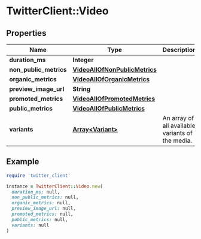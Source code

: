 # TwitterClient::Video

## Properties

| Name | Type | Description | Notes |
| ---- | ---- | ----------- | ----- |
| **duration_ms** | **Integer** |  | [optional] |
| **non_public_metrics** | [**VideoAllOfNonPublicMetrics**](VideoAllOfNonPublicMetrics.md) |  | [optional] |
| **organic_metrics** | [**VideoAllOfOrganicMetrics**](VideoAllOfOrganicMetrics.md) |  | [optional] |
| **preview_image_url** | **String** |  | [optional] |
| **promoted_metrics** | [**VideoAllOfPromotedMetrics**](VideoAllOfPromotedMetrics.md) |  | [optional] |
| **public_metrics** | [**VideoAllOfPublicMetrics**](VideoAllOfPublicMetrics.md) |  | [optional] |
| **variants** | [**Array&lt;Variant&gt;**](Variant.md) | An array of all available variants of the media. | [optional] |

## Example

```ruby
require 'twitter_client'

instance = TwitterClient::Video.new(
  duration_ms: null,
  non_public_metrics: null,
  organic_metrics: null,
  preview_image_url: null,
  promoted_metrics: null,
  public_metrics: null,
  variants: null
)
```

